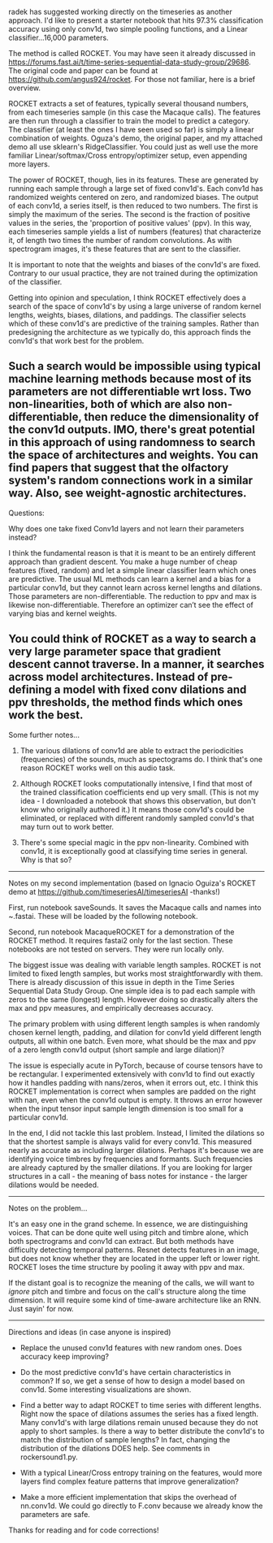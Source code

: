 radek has suggested working directly on the timeseries as another approach. I'd like to present a starter notebook that hits 97.3% classification accuracy using only conv1d, two simple pooling functions, and a Linear classifier...16,000 parameters.

The method is called ROCKET. You may have seen it already discussed in  https://forums.fast.ai/t/time-series-sequential-data-study-group/29686. The original code and paper can be found at https://github.com/angus924/rocket.  For those not familiar, here is a brief overview.

ROCKET extracts a set of features, typically several thousand numbers, from each timeseries sample (in this case the Macaque calls). The features are then run through a classifier to train the model to predict a category. The classifier (at least the ones I have seen used so far) is simply a linear combination of weights. Oguza's demo, the original paper, and my attached demo all use sklearn's RidgeClassifier. You could just as well use the more familiar Linear/softmax/Cross entropy/optimizer setup, even appending more layers.

The power of ROCKET, though, lies in its features. These are generated by running each sample through a large set of fixed conv1d's. Each conv1d has randomized weights centered on zero, and randomized biases. The output of each conv1d, a series itself, is then reduced to two numbers. The first is simply the maximum of the series. The second is the fraction of positive values in the series, the 'proportion of positive values' (ppv). In this way, each timeseries sample yields a list of numbers (features) that characterize it, of length two times the number of random convolutions. As with spectrogram images, it's these features that are sent to the classifier.

It is important to note that the weights and biases of the conv1d's are fixed. Contrary to our usual practice, they are not trained during the optimization of the classifier.

Getting into opinion and speculation, I think ROCKET effectively does a search of the space of conv1d's by using a large universe of random kernel lengths, weights, biases, dilations, and paddings. The classifier selects which of these conv1d's are predictive of the training samples. Rather than predesigning the architecture as we typically do, this approach finds the conv1d's that work best for the problem.

Such a search would be impossible using typical machine learning methods because most of its parameters are not differentiable wrt loss. Two non-linearities, both of which are also non-differentiable, then reduce the dimensionality of the conv1d outputs. IMO, there's great potential in this approach of using randomness to search the space of architectures and weights. You can find papers that suggest that the olfactory system's random connections work in a similar way. Also, see weight-agnostic architectures.
-----------------------------

Questions:

Why does one take fixed Conv1d layers and not learn their parameters instead?

I think the fundamental reason is that it is meant to be an entirely different approach than gradient descent. You make a huge number of cheap features (fixed, random) and let a simple linear classifier learn which ones are predictive. The usual ML methods can learn a kernel and a bias for a particular conv1d, but they cannot learn across kernel lengths and dilations. Those parameters are non-differentiable. The reduction to ppv and max is likewise non-differentiable. Therefore an optimizer can’t see the effect of varying bias and kernel weights.

You could think of ROCKET as a way to search a very large parameter space that gradient descent cannot traverse. In a manner, it searches across model architectures. Instead of pre-defining a model with fixed conv dilations and ppv thresholds, the method finds which ones work the best.
-------------------------------

Some further notes...
1) The various dilations of conv1d are able to extract the periodicities (frequencies) of the sounds, much as spectograms do. I think that's one reason ROCKET works well on this audio task. 

2) Although ROCKET looks computationally intensive, I find that most of the trained classification coefficients end up very small. (This is not my idea - I downloaded a notebook that shows this observation, but don't know who originally authored it.) It means those conv1d's could be eliminated, or replaced with different randomly sampled conv1d's that may turn out to work better. 

3) There's some special magic in the ppv non-linearity. Combined with conv1d, it is exceptionally good at classifying time series in general. Why is that so?
---

Notes on my second implementation (based on Ignacio Oguiza's ROCKET demo at https://github.com/timeseriesAI/timeseriesAI -thanks!)

First, run notebook saveSounds. It saves the Macaque calls and names into ~.fastai. These will be loaded by the following notebook.

Second, run notebook MacaqueROCKET for a demonstration of the ROCKET method. It requires fastai2 only for the last section. These notebooks are not tested on servers. They were run locally only.

The biggest issue was dealing with variable length samples. ROCKET is not limited to fixed length samples, but works most straightforwardly with them. There is already discussion of this issue in depth in the Time Series Sequential Data Study Group. One simple idea is to pad each sample with zeros to the same (longest) length. However doing so drastically alters the max and ppv measures, and empirically decreases accuracy.

The primary problem with using different length samples is when randomly chosen kernel length, padding, and dilation for conv1d yield different length outputs, all within one batch. Even more, what should be the max and ppv of a zero length conv1d output (short sample and large dilation)?

The issue is especially acute in PyTorch, because of course tensors have to be rectangular. I experimented extensively with conv1d to find out exactly how it handles padding with nans/zeros, when it errors out, etc. I think this ROCKET implementation is correct when samples are padded on the right with nan, even when the conv1d output is empty. It throws an error however when the input tensor input sample length dimension is too small for a particular conv1d.

In the end, I did not tackle this last problem. Instead, I limited the dilations so that the shortest sample is always valid for every conv1d. This measured nearly as accurate as including larger dilations. Perhaps it's because we are identifying voice timbres by frequencies and formants. Such frequencies are already captured by the smaller dilations. If you are looking for larger structures in a call - the meaning of bass notes for instance - the larger dilations would be needed.

---
Notes on the problem...

It's an easy one in the grand scheme. In essence, we are distinguishing voices. That can be done quite well using pitch and timbre alone, which both spectrograms and conv1d can extract. But both methods have difficulty detecting temporal patterns. Resnet detects features in an image, but does not know whether they are located in the upper left or lower right. ROCKET loses the time structure by pooling it away with ppv and max.

If the distant goal is to recognize the meaning of the calls, we will want to *ignore* pitch and timbre and focus on the call's structure along the time dimension. It will require some kind of time-aware architecture like an RNN. Just sayin' for now.

---
Directions and ideas (in case anyone is inspired)

- Replace the unused conv1d features with new random ones. Does accuracy keep improving?

- Do the most predictive conv1d's have certain characteristics in common? If so, we get a sense of how to design a model based on conv1d. Some interesting visualizations are shown.

- Find a better way to adapt ROCKET to time series with different lengths. Right now the space of dilations assumes the series has a fixed length. Many conv1d's with large dilations remain unused because they do not apply to short samples. Is there a way to better distribute the conv1d's to match the distribution of sample lengths? In fact, changing the distribution of the dilations DOES help. See comments in rockersound1.py.

- With a typical Linear/Cross entropy training on the features, would more layers find complex feature patterns that improve generalization?

- Make a more efficient implementation that skips the overhead of nn.conv1d. We could go directly to F.conv because we already know the parameters are safe.

Thanks for reading and for code corrections!
